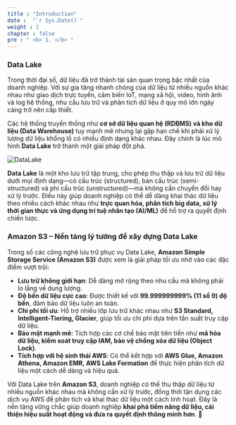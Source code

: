 ```yaml
---
title : "Introduction"
date :  "`r Sys.Date()`" 
weight : 1
chapter : false
pre : " <b> 1. </b> "
---
```

### **Data Lake**  
Trong thời đại số, dữ liệu đã trở thành tài sản quan trọng bậc nhất của doanh nghiệp. Với sự gia tăng nhanh chóng của dữ liệu từ nhiều nguồn khác nhau như giao dịch trực tuyến, cảm biến IoT, mạng xã hội, video, hình ảnh và log hệ thống, nhu cầu lưu trữ và phân tích dữ liệu ở quy mô lớn ngày càng trở nên cấp thiết.  

Các hệ thống truyền thống như **cơ sở dữ liệu quan hệ (RDBMS) và kho dữ liệu (Data Warehouse)** tuy mạnh mẽ nhưng lại gặp hạn chế khi phải xử lý lượng dữ liệu khổng lồ có nhiều định dạng khác nhau. Đây chính là lúc mô hình **Data Lake** trở thành một giải pháp đột phá.  

![DataLake](../images/1.introduction/001-arc.png)

**Data Lake** là một kho lưu trữ tập trung, cho phép thu thập và lưu trữ dữ liệu dưới mọi định dạng—có cấu trúc (structured), bán cấu trúc (semi-structured) và phi cấu trúc (unstructured)—mà không cần chuyển đổi hay xử lý trước. Điều này giúp doanh nghiệp có thể dễ dàng khai thác dữ liệu theo nhiều cách khác nhau như **trực quan hóa, phân tích big data, xử lý thời gian thực và ứng dụng trí tuệ nhân tạo (AI/ML)** để hỗ trợ ra quyết định chiến lược.  

### **Amazon S3 – Nền tảng lý tưởng để xây dựng Data Lake**  

Trong số các công nghệ lưu trữ phục vụ Data Lake, **Amazon Simple Storage Service (Amazon S3)** được xem là giải pháp tối ưu nhờ vào các đặc điểm vượt trội:  

- **Lưu trữ không giới hạn**: Dễ dàng mở rộng theo nhu cầu mà không phải lo lắng về dung lượng.  
- **Độ bền dữ liệu cực cao**: Được thiết kế với **99.999999999% (11 số 9) độ bền**, đảm bảo dữ liệu luôn an toàn.  
- **Chi phí tối ưu**: Hỗ trợ nhiều lớp lưu trữ khác nhau như **S3 Standard, Intelligent-Tiering, Glacier**, giúp tối ưu chi phí dựa trên tần suất truy cập dữ liệu.  
- **Bảo mật mạnh mẽ**: Tích hợp các cơ chế bảo mật tiên tiến như **mã hóa dữ liệu, kiểm soát truy cập IAM, bảo vệ chống xóa dữ liệu (Object Lock)**.  
- **Tích hợp với hệ sinh thái AWS**: Có thể kết hợp với **AWS Glue, Amazon Athena, Amazon EMR, AWS Lake Formation** để thực hiện phân tích dữ liệu một cách dễ dàng và hiệu quả.  

Với Data Lake trên **Amazon S3**, doanh nghiệp có thể thu thập dữ liệu từ nhiều nguồn khác nhau mà không cần xử lý trước, đồng thời tận dụng các dịch vụ AWS để phân tích và khai thác dữ liệu một cách linh hoạt. Đây là nền tảng vững chắc giúp doanh nghiệp **khai phá tiềm năng dữ liệu, cải thiện hiệu suất hoạt động và đưa ra quyết định thông minh hơn**. 🚀